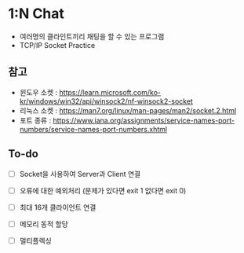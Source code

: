 # 1:N Chat
- 여러명의 클라인트끼리 채팅을 할 수 있는 프로그램
- TCP/IP Socket Practice

## 참고
- 윈도우 소켓 : https://learn.microsoft.com/ko-kr/windows/win32/api/winsock2/nf-winsock2-socket
- 리눅스 소켓 : https://man7.org/linux/man-pages/man2/socket.2.html
- 포트 종류 : https://www.iana.org/assignments/service-names-port-numbers/service-names-port-numbers.xhtml

## To-do
- [ ] Socket을 사용하여 Server과 Client 연결
- [ ] 오류에 대한 예외처리 (문제가 있다면 exit 1 없다면 exit 0)
- [ ] 최대 16개 클라이언트 연결
- [ ] 메모리 동적 할당
- [ ] 멀티플렉싱
 
